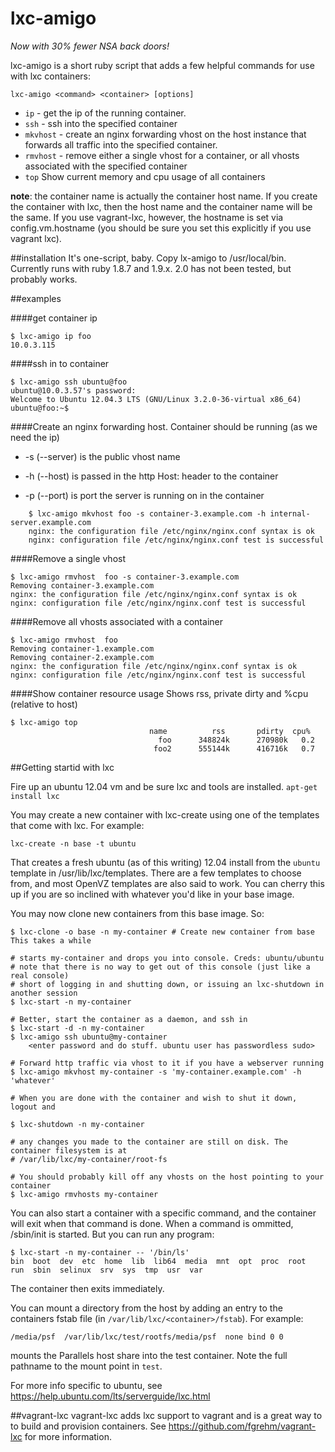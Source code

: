 lxc-amigo
======
*Now with 30% fewer NSA back doors!*

lxc-amigo is a short ruby script that adds a few helpful commands for use with lxc containers:

    lxc-amigo <command> <container> [options]

* `ip` - get the ip of the running container.
* `ssh` - ssh into the specified container
* `mkvhost` - create an nginx forwarding vhost on the host instance that
forwards all traffic into the specified container.
* `rmvhost` - remove either a single vhost for a container, or all
vhosts associated with the specified container
* `top` Show current memory and cpu usage of all containers

**note**: the container name is actually the container host name. If you create the container with lxc, then the 
host name and the container name will be the same. If you use vagrant-lxc, however, the hostname is set 
via config.vm.hostname (you should be sure you set this explicitly if you use vagrant lxc).

##installation
It's one-script, baby. Copy lx-amigo to /usr/local/bin. Currently runs
with ruby 1.8.7 and 1.9.x. 2.0 has not been tested, but probably works.

##examples

####get container ip

    $ lxc-amigo ip foo
    10.0.3.115

####ssh in to container

    $ lxc-amigo ssh ubuntu@foo  
    ubuntu@10.0.3.57's password:
    Welcome to Ubuntu 12.04.3 LTS (GNU/Linux 3.2.0-36-virtual x86_64)
    ubuntu@foo:~$    

####Create an nginx forwarding host.
Container should be running (as we need the ip)

+ -s (--server) is the public vhost name

+ -h (--host) is passed in the http Host: header to the container    

+ -p (--port) is port the server is running on in the container

```    
    $ lxc-amigo mkvhost foo -s container-3.example.com -h internal-server.example.com
    nginx: the configuration file /etc/nginx/nginx.conf syntax is ok
    nginx: configuration file /etc/nginx/nginx.conf test is successful
```

####Remove a single vhost
    
    $ lxc-amigo rmvhost  foo -s container-3.example.com
    Removing container-3.example.com
    nginx: the configuration file /etc/nginx/nginx.conf syntax is ok
    nginx: configuration file /etc/nginx/nginx.conf test is successful
    
####Remove all vhosts associated with a container
    
    $ lxc-amigo rmvhost  foo
    Removing container-1.example.com
    Removing container-2.example.com
    nginx: the configuration file /etc/nginx/nginx.conf syntax is ok
    nginx: configuration file /etc/nginx/nginx.conf test is successful
    
####Show container resource usage
Shows rss, private dirty and %cpu (relative to host)

    $ lxc-amigo top
                                   name          rss       pdirty  cpu%
                                     foo      348824k      270980k   0.2
                                    foo2      555144k      416716k   0.7

##Getting startid with lxc

Fire up an ubuntu 12.04 vm and be sure lxc and tools are installed. `apt-get install lxc`

You may create a new container with lxc-create using one of the templates that come with lxc. For example:

    lxc-create -n base -t ubuntu
    
That creates a fresh ubuntu (as of this writing) 12.04 install from the `ubuntu` template in /usr/lib/lxc/templates. 
There are a few templates to choose from, and most OpenVZ templates are
also said to work. You can cherry this up if you are so inclined with whatever you'd like in
your base image.

You may now clone new containers from this base image. So:

    $ lxc-clone -o base -n my-container # Create new container from base This takes a while
    
    # starts my-container and drops you into console. Creds: ubuntu/ubuntu
    # note that there is no way to get out of this console (just like a real console)
    # short of logging in and shutting down, or issuing an lxc-shutdown in another session
    $ lxc-start -n my-container 
    
    # Better, start the container as a daemon, and ssh in
    $ lxc-start -d -n my-container
    $ lxc-amigo ssh ubuntu@my-container
        <enter password and do stuff. ubuntu user has passwordless sudo>
        
    # Forward http traffic via vhost to it if you have a webserver running
    $ lxc-amigo mkvhost my-container -s 'my-container.example.com' -h 'whatever'
    
    # When you are done with the container and wish to shut it down, logout and
    
    $ lxc-shutdown -n my-container
    
    # any changes you made to the container are still on disk. The container filesystem is at 
    # /var/lib/lxc/my-container/root-fs
    
    # You should probably kill off any vhosts on the host pointing to your container
    $ lxc-amigo rmvhosts my-container
    
You can also start a container with a specific command, and the container will exit when that command is 
done. When a command is ommitted, /sbin/init is started. But you can run any program:

    $ lxc-start -n my-container -- '/bin/ls'
    bin  boot  dev  etc  home  lib  lib64  media  mnt  opt  proc  root  run  sbin  selinux  srv  sys  tmp  usr  var
    
The container then exits immediately. 

You can mount a directory from the host by adding an entry to the containers fstab file
(in `/var/lib/lxc/<container>/fstab`). For example:

    /media/psf  /var/lib/lxc/test/rootfs/media/psf  none bind 0 0

mounts the Parallels host share into the test container. Note the full pathname to the mount point in `test`. 

For more info specific to ubuntu, see https://help.ubuntu.com/lts/serverguide/lxc.html

##vagrant-lxc
vagrant-lxc adds lxc support to vagrant and is a great way to to build
and provision containers. See https://github.com/fgrehm/vagrant-lxc
for more information.
 
